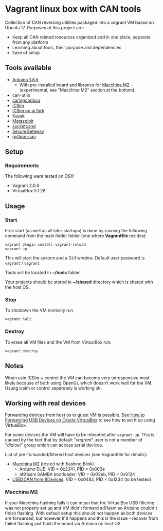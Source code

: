 # Vagrant linux box with CAN tools

Collection of CAN reversing utilities packaged into a vagrant VM based on Ubuntu 17.
Purposes of this project are: 
- Keep all CAN related resources organized and in one place, separate from any platform
- Learning about tools, their purpose and dependencies
- Ease of setup

## Tools available

* [Arduino 1.8.5](https://www.arduino.cc/) 
	* With pre-installed board and libraries for [Macchina M2](https://www.macchina.cc/) - (experimental, see "Macchina M2" section at the bottom).
* can-utils
* [caringcaribou](https://github.com/CaringCaribou/caringcaribou)
* [ICSim](https://github.com/zombieCraig/ICSim)
* [ICSim no ui fork](https://github.com/Grazfather/ICSim/tree/support_tui)
* [Kayak](http://kayak.2codeornot2code.org/)
* [Metasploit](https://www.metasploit.com/)
* [socketcand](https://github.com/dschanoeh/socketcand)
* [SecureGateway](https://github.com/caran/SecureGateway.git)
* [python-can](https://pypi.python.org/pypi/python-can/)



## Setup

### Requirements

The following were tested on OSX:

* Vagrant 2.0.0
* VirtualBox 5.1.28

## Usage

### Start

First start (as well as all later startups) is done by running the following
command from the main folder folder (one where **Vagrantfile** resides):

```
vagrant plugin install vagrant-reload
vagrant up
```

This will start the system and a GUI window.
Default user password is `vagrant` / `vagrant`

Tools will be located in **~/tools** folder.

Your projects should be stored in **~/shared** directory which is 
shared with the host OS.

### Stop

To shutdown the VM normally run

```
vagrant halt
```

### Destroy

To erase all VM files and the VM from VirtualBox run:

```
vagrant destroy
```

## Notes

When usin ICSim + control the VM can become very unresponsive most likely
because of both using OpenGL which doesn't work well for the VM.
Usung icsim or control separetely is working ok.

## Working with real devices

Forwarding devices from host os to guest VM is possible. 
See [How to Forwarding USB Devices on Oracle VirtualBox](https://www.youtube.com/watch?v=xM4nxSCWEac#t=20) 
to see how to set it up using VirtualBox.

For some devices the VM will have to be rebooted after `vagrant up`.
This is caused by the fact that by default "*vagrant*" user is not a 
member of "*dialout*" group which can access serial devices.

List of pre-forwarded/filtered host devices (see Vagrantfile for details): 

* [Macchina M2](https://www.macchina.cc/) (tested with flashing Blink)
    * Arduino DUE: VID = 0x2341, PID = 0x003e
    * at91sam SAMBA bootloader: VID = 0x03eb, PID = 0x6124
* [USB2CAN from 8Devices](www.8devices.com/products/usb2can/): VID = 0x0483, PID = 0x1234 (to be tested)


### Macchina M2

If your Macchina flashing fails it can mean that the VirtualBox USB filtering
was not properly set up and VM didn't forward at91sam so Arduino couldn't finish flashing. With default setup this should not happen as both devices are forwarded, but however if it happens and this is the issue - recover from failed flashing just flash the board via Arduino on host OS. 

